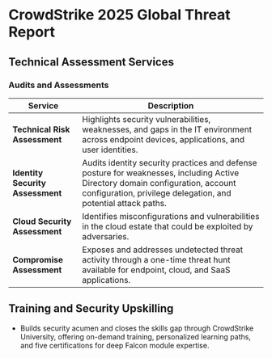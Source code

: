 # CrowdStrike 2025 Global Threat Report

## Technical Assessment Services

### Audits and Assessments

| **Service** | **Description** |
| --- | --- |
| **Technical Risk Assessment** | Highlights security vulnerabilities, weaknesses, and gaps in the IT environment across endpoint devices, applications, and user identities. |
| **Identity Security Assessment** | Audits identity security practices and defense posture for weaknesses, including Active Directory domain configuration, account configuration, privilege delegation, and potential attack paths. |
| **Cloud Security Assessment** | Identifies misconfigurations and vulnerabilities in the cloud estate that could be exploited by adversaries. |
| **Compromise Assessment** | Exposes and addresses undetected threat activity through a one-time threat hunt available for endpoint, cloud, and SaaS applications. |

## Training and Security Upskilling

*   Builds security acumen and closes the skills gap through CrowdStrike University, offering on-demand training, personalized learning paths, and five certifications for deep Falcon module expertise.
